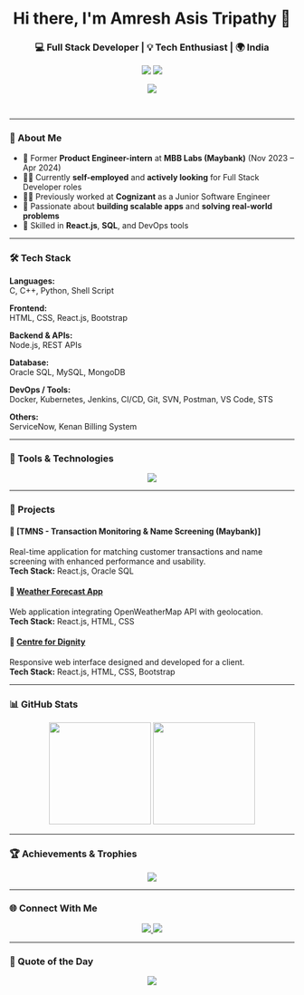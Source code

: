 <!-- Dark Banner -->


<h1 align="center">Hi there, I'm Amresh Asis Tripathy 👋</h1>
<h3 align="center">💻 Full Stack Developer | 💡 Tech Enthusiast | 🌍 India</h3>

<!-- Badges -->
<p align="center">
  <img src="https://img.shields.io/badge/Open%20to-Work-brightgreen?style=for-the-badge&logo=github" />
  <img src="https://img.shields.io/badge/Looking%20for-Opportunities-blueviolet?style=for-the-badge&logo=github" />
</p>

<!-- Typing SVG -->
<p align="center">
  <img src="https://readme-typing-svg.herokuapp.com?font=Fira+Code&size=22&pause=1000&center=true&vCenter=true&multiline=true&width=635&height=94&lines=Welcome+to+my+GitHub!;Full+Stack+Engineer+%7C+Problem+Solver;Tech+Lover+%7C+Lifelong+Learner" />
</p>

<br/>

---

### 🚀 About Me

- 💼 Former **Product Engineer-intern** at **MBB Labs (Maybank)** (Nov 2023 – Apr 2024)
- 👨‍🔧 Currently **self-employed** and **actively looking** for Full Stack Developer roles
- 🧑‍💻 Previously worked at **Cognizant** as a Junior Software Engineer
- 🌱 Passionate about **building scalable apps** and **solving real-world problems**
- 💬 Skilled in **React.js**, **SQL**, and DevOps tools

---

### 🛠️ Tech Stack

**Languages:**  
C, C++, Python, Shell Script

**Frontend:**  
HTML, CSS, React.js, Bootstrap

**Backend & APIs:**  
Node.js, REST APIs

**Database:**  
Oracle SQL, MySQL, MongoDB

**DevOps / Tools:**  
Docker, Kubernetes, Jenkins, CI/CD, Git, SVN, Postman, VS Code, STS

**Others:**  
ServiceNow, Kenan Billing System

---

### 🔧 Tools & Technologies

<p align="center">
  <img src="https://skillicons.dev/icons?i=react,html,css,bootstrap,nodejs,mysql,mongodb,docker,kubernetes,git,linux" />
</p>

---

### 🧠 Projects

#### 🔹 [TMNS - Transaction Monitoring & Name Screening (Maybank)]  
Real-time application for matching customer transactions and name screening with enhanced performance and usability.  
**Tech Stack:** React.js, Oracle SQL

#### 🔹 [Weather Forecast App](https://weatherappamresh.netlify.app)  
Web application integrating OpenWeatherMap API with geolocation.  
**Tech Stack:** React.js, HTML, CSS

#### 🔹 [Centre for Dignity](https://centrefordignity.com/)  
Responsive web interface designed and developed for a client.  
**Tech Stack:** React.js, HTML, CSS, Bootstrap

---

### 📊 GitHub Stats

<p align="center">
  <img src="https://github-readme-stats.vercel.app/api?username=amreshasis&show_icons=true&theme=tokyonight" height="180" />
  <img src="https://github-readme-streak-stats.herokuapp.com/?user=amreshasis&theme=tokyonight" height="180" />
</p>

---

### 🏆 Achievements & Trophies

<p align="center">
  <img src="https://github-profile-trophy.vercel.app/?username=amreshasis&theme=dracula&no-bg=true" />
</p>

---

### 🌐 Connect With Me

<p align="center">
  <a href="mailto:amreshasis07@gmail.com">
    <img src="https://img.shields.io/badge/Gmail-D14836?style=for-the-badge&logo=gmail&logoColor=white" />
  </a>
  <a href="https://linkedin.com/in/asisamresh">
    <img src="https://img.shields.io/badge/LinkedIn-blue?style=for-the-badge&logo=linkedin&logoColor=white" />
  </a>
</p>


---

### 💬 Quote of the Day

<p align="center">
  <img src="https://quotes-github-readme.vercel.app/api?type=horizontal&theme=tokyonight" />
</p>
